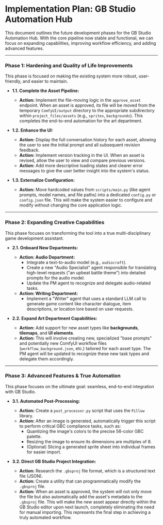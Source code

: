 # Implementation Plan: GB Studio Automation Hub

This document outlines the future development phases for the GB Studio Automation Hub. With the core pipeline now stable and functional, we can focus on expanding capabilities, improving workflow efficiency, and adding advanced features.

---

### Phase 1: Hardening and Quality of Life Improvements

This phase is focused on making the existing system more robust, user-friendly, and easier to maintain.

*   **1.1. Complete the Asset Pipeline:**
    *   **Action:** Implement the file-moving logic in the `approve_asset` endpoint. When an asset is approved, its file will be moved from the temporary `ComfyUI/output` directory to the appropriate subdirectory within `project_files/assets` (e.g., `sprites`, `backgrounds`). This completes the end-to-end automation for the art department.

*   **1.2. Enhance the UI:**
    *   **Action:** Display the full conversation history for each asset, allowing the user to see the initial prompt and all subsequent revision feedback.
    *   **Action:** Implement version tracking in the UI. When an asset is revised, allow the user to view and compare previous versions.
    *   **Action:** Add more descriptive loading states and clearer error messages to give the user better insight into the system's status.

*   **1.3. Externalize Configuration:**
    *   **Action:** Move hardcoded values from `scripts/main.py` (like agent prompts, model names, and file paths) into a dedicated `config.py` or `config.json` file. This will make the system easier to configure and modify without changing the core application logic.

---

### Phase 2: Expanding Creative Capabilities

This phase focuses on transforming the tool into a true multi-disciplinary game development assistant.

*   **2.1. Onboard New Departments:**
    *   **Action: Audio Department:**
        *   Integrate a text-to-audio model (e.g., `audiocraft`).
        *   Create a new "Audio Specialist" agent responsible for translating high-level requests ("an upbeat battle theme") into detailed prompts for the audio model.
        *   Update the PM agent to recognize and delegate audio-related tasks.
    *   **Action: Writing Department:**
        *   Implement a "Writer" agent that uses a standard LLM call to generate game content like character dialogue, item descriptions, or location lore based on user requests.

*   **2.2. Expand Art Department Capabilities:**
    *   **Action:** Add support for new asset types like **backgrounds**, **tilemaps**, and **UI elements**.
    *   **Action:** This will involve creating new, specialized "base prompts" and potentially new ComfyUI workflow files (`workflow_background.json`, etc.) tailored for each asset type. The PM agent will be updated to recognize these new task types and delegate them accordingly.

---

### Phase 3: Advanced Features & True Automation

This phase focuses on the ultimate goal: seamless, end-to-end integration with GB Studio.

*   **3.1. Automated Post-Processing:**
    *   **Action:** Create a `post_processor.py` script that uses the `Pillow` library.
    *   **Action:** After an image is generated, automatically trigger this script to perform critical GBC compliance tasks, such as:
        *   Quantizing the image's colors to the precise 56-color GBC palette.
        *   Resizing the image to ensure its dimensions are multiples of 8.
        *   (Optional) Slicing a generated sprite sheet into individual frames for easier import.

*   **3.2. Direct GB Studio Project Integration:**
    *   **Action:** Research the `.gbsproj` file format, which is a structured text file (JSON).
    *   **Action:** Create a utility that can programmatically modify the `.gbsproj` file.
    *   **Action:** When an asset is approved, the system will not only move the file but also automatically add the asset's metadata to the `.gbsproj` file. This will make the new asset appear directly within the GB Studio editor upon next launch, completely eliminating the need for manual importing. This represents the final step in achieving a truly automated workflow.

